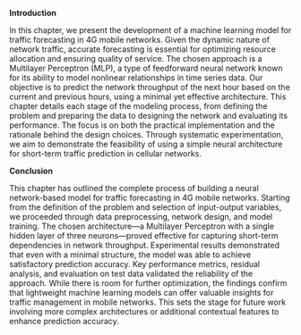 **Introduction**

In this chapter, we present the development of a machine learning model for traffic forecasting in 4G mobile networks. Given the dynamic nature of network traffic, accurate forecasting is essential for optimizing resource allocation and ensuring quality of service. The chosen approach is a Multilayer Perceptron (MLP), a type of feedforward neural network known for its ability to model nonlinear relationships in time series data. Our objective is to predict the network throughput of the next hour based on the current and previous hours, using a minimal yet effective architecture. This chapter details each stage of the modeling process, from defining the problem and preparing the data to designing the network and evaluating its performance. The focus is on both the practical implementation and the rationale behind the design choices. Through systematic experimentation, we aim to demonstrate the feasibility of using a simple neural architecture for short-term traffic prediction in cellular networks.



**Conclusion**

This chapter has outlined the complete process of building a neural network-based model for traffic forecasting in 4G mobile networks. Starting from the definition of the problem and selection of input-output variables, we proceeded through data preprocessing, network design, and model training. The chosen architecture—a Multilayer Perceptron with a single hidden layer of three neurons—proved effective for capturing short-term dependencies in network throughput. Experimental results demonstrated that even with a minimal structure, the model was able to achieve satisfactory prediction accuracy. Key performance metrics, residual analysis, and evaluation on test data validated the reliability of the approach. While there is room for further optimization, the findings confirm that lightweight machine learning models can offer valuable insights for traffic management in mobile networks. This sets the stage for future work involving more complex architectures or additional contextual features to enhance prediction accuracy.

